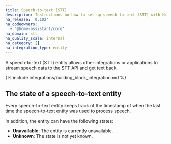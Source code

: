 ```yaml
---
title: Speech-to-text (STT)
description: Instructions on how to set up speech-to-text (STT) with Home Assistant.
ha_release: '0.102'
ha_codeowners:
  - '@home-assistant/core'
ha_domain: stt
ha_quality_scale: internal
ha_category: []
ha_integration_type: entity
---
```


A speech-to-text (STT) entity allows other integrations or applications to stream speech data to the STT API and get text back.

{% include integrations/building_block_integration.md %}

## The state of a speech-to-text entity

Every speech-to-text entity keeps track of the timestamp of when the last time
the speech-to-text entity was used to process speech.

In addition, the entity can have the following states:

- **Unavailable**: The entity is currently unavailable.
- **Unknown**: The state is not yet known.
